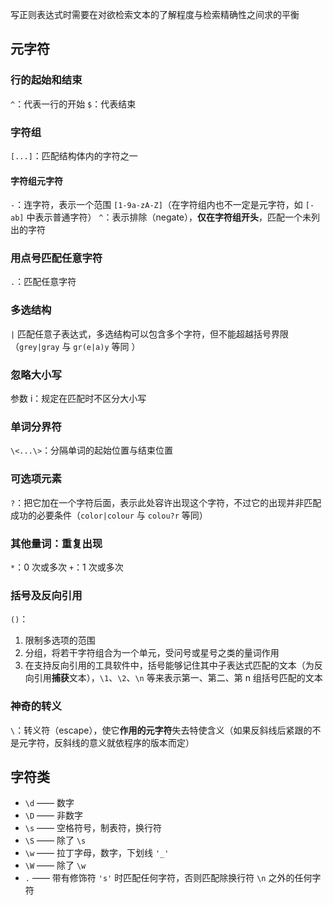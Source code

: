写正则表达式时需要在对欲检索文本的了解程度与检索精确性之间求的平衡
## 元字符

### 行的起始和结束

`^`：代表一行的开始
`$`：代表结束


### 字符组

`[...]`：匹配结构体内的字符之一

#### 字符组元字符

`-`：连字符，表示一个范围 `[1-9a-zA-Z]`（在字符组内也不一定是元字符，如 `[-ab]` 中表示普通字符）
`^`：表示排除（negate），**仅在字符组开头**，匹配一个未列出的字符


### 用点号匹配任意字符

`.`：匹配任意字符


### 多选结构

`|` 匹配任意子表达式，多选结构可以包含多个字符，但不能超越括号界限（`grey|gray` 与 `gr(e|a)y` 等同 ）

### 忽略大小写

参数 i：规定在匹配时不区分大小写

### 单词分界符

`\<...\>`：分隔单词的起始位置与结束位置

### 可选项元素

`?`：把它加在一个字符后面，表示此处容许出现这个字符，不过它的出现并非匹配成功的必要条件（`color|colour` 与 `colou?r` 等同）

### 其他量词：重复出现

`*`：0 次或多次
`+`：1 次或多次
### 括号及反向引用

`()`：
1. 限制多选项的范围
2. 分组，将若干字符组合为一个单元，受问号或星号之类的量词作用
3. 在支持反向引用的工具软件中，括号能够记住其中子表达式匹配的文本（为反向引用**捕获**文本），`\1`、`\2`、`\n` 等来表示第一、第二、第 n 组括号匹配的文本
### 神奇的转义

`\`：转义符（escape），使它**作用的元字符**失去特使含义（如果反斜线后紧跟的不是元字符，反斜线的意义就依程序的版本而定）

## 字符类

- `\d` —— 数字
- `\D` —— 非数字
- `\s` —— 空格符号，制表符，换行符
- `\S` —— 除了 `\s`
- `\w` —— 拉丁字母，数字，下划线 `'_'`
- `\W` —— 除了 `\w`
- `.` —— 带有修饰符 `'s'` 时匹配任何字符，否则匹配除换行符 `\n` 之外的任何字符
